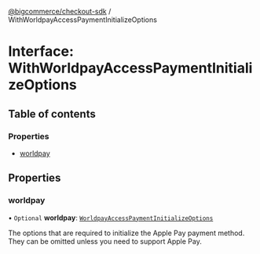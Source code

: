 [@bigcommerce/checkout-sdk](../README.md) / WithWorldpayAccessPaymentInitializeOptions

# Interface: WithWorldpayAccessPaymentInitializeOptions

## Table of contents

### Properties

- [worldpay](WithWorldpayAccessPaymentInitializeOptions.md#worldpay)

## Properties

### worldpay

• `Optional` **worldpay**: [`WorldpayAccessPaymentInitializeOptions`](WorldpayAccessPaymentInitializeOptions.md)

The options that are required to initialize the Apple Pay payment
method. They can be omitted unless you need to support Apple Pay.
